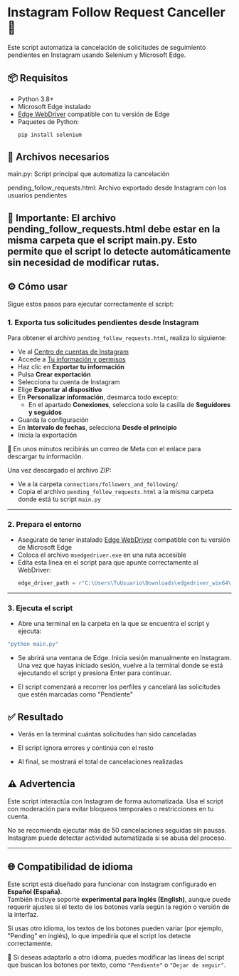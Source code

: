 # Instagram Follow Request Canceller 🚫

Este script automatiza la cancelación de solicitudes de seguimiento pendientes en Instagram usando Selenium y Microsoft Edge.

## 📦 Requisitos

- Python 3.8+
- Microsoft Edge instalado
- [Edge WebDriver](https://developer.microsoft.com/en-us/microsoft-edge/tools/webdriver/) compatible con tu versión de Edge
- Paquetes de Python:
  ```bash
  pip install selenium


## 📁 Archivos necesarios
main.py: Script principal que automatiza la cancelación

pending_follow_requests.html: Archivo exportado desde Instagram con los usuarios pendientes

## 📌 Importante: El archivo pending_follow_requests.html debe estar en la misma carpeta que el script main.py. Esto permite que el script lo detecte automáticamente sin necesidad de modificar rutas.

## ⚙️ Cómo usar

Sigue estos pasos para ejecutar correctamente el script:

### 1. Exporta tus solicitudes pendientes desde Instagram

Para obtener el archivo `pending_follow_requests.html`, realiza lo siguiente:

- Ve al [Centro de cuentas de Instagram](https://accountscenter.instagram.com/?theme=dark&entry_point=app_settings)  
- Accede a [Tu información y permisos](https://accountscenter.instagram.com/info_and_permissions/?theme=dark)  
- Haz clic en **Exportar tu información**
- Pulsa **Crear exportación**
- Selecciona tu cuenta de Instagram
- Elige **Exportar al dispositivo**
- En **Personalizar información**, desmarca todo excepto:
  - En el apartado **Conexiones**, selecciona solo la casilla de **Seguidores y seguidos**
- Guarda la configuración
- En **Intervalo de fechas**, selecciona **Desde el principio**
- Inicia la exportación

📧 En unos minutos recibirás un correo de Meta con el enlace para descargar tu información.

Una vez descargado el archivo ZIP:

- Ve a la carpeta `connections/followers_and_following/`
- Copia el archivo `pending_follow_requests.html` a la misma carpeta donde está tu script `main.py`

---

### 2. Prepara el entorno

- Asegúrate de tener instalado [Edge WebDriver](https://developer.microsoft.com/en-us/microsoft-edge/tools/webdriver/) compatible con tu versión de Microsoft Edge
- Coloca el archivo `msedgedriver.exe` en una ruta accesible
- Edita esta línea en el script para que apunte correctamente al WebDriver:
  ```python
  edge_driver_path = r"C:\Users\TuUsuario\Downloads\edgedriver_win64\msedgedriver.exe"

---

### 3. Ejecuta el script

- Abre una terminal en la carpeta en la que se encuentra el script y ejecuta:
```bash
"python main.py"
```
- Se abrirá una ventana de Edge. Inicia sesión manualmente en Instagram. Una vez que hayas iniciado sesión, vuelve a la terminal donde se está ejecutando el script y presiona Enter para continuar.

- El script comenzará a recorrer los perfiles y cancelará las solicitudes que estén marcadas como "Pendiente"

## ✅ Resultado
- Verás en la terminal cuántas solicitudes han sido canceladas

- El script ignora errores y continúa con el resto

- Al final, se mostrará el total de cancelaciones realizadas

## ⚠️ Advertencia
Este script interactúa con Instagram de forma automatizada. Usa el script con moderación para evitar bloqueos temporales o restricciones en tu cuenta.

No se recomienda ejecutar más de 50 cancelaciones seguidas sin pausas. Instagram puede detectar actividad automatizada si se abusa del proceso.

---

## 🌐 Compatibilidad de idioma

Este script está diseñado para funcionar con Instagram configurado en **Español (España)**.  
También incluye soporte **experimental para Inglés (English)**, aunque puede requerir ajustes si el texto de los botones varía según la región o versión de la interfaz.

Si usas otro idioma, los textos de los botones pueden variar (por ejemplo, "Pending" en inglés), lo que impediría que el script los detecte correctamente.

📌 Si deseas adaptarlo a otro idioma, puedes modificar las líneas del script que buscan los botones por texto, como `"Pendiente"` o `"Dejar de seguir"`.
